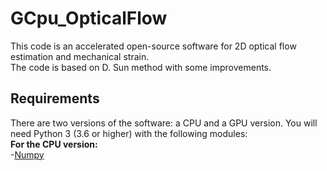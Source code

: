 # GCpu_OpticalFlow
This code is an accelerated open-source software for 2D optical flow estimation and mechanical strain.   
The code is based on D. Sun method with some improvements. 
## Requirements
There are two versions of the software: a CPU and a GPU version.
You will need Python 3 (3.6 or higher) with the following modules:  
**For the CPU version:**  
-[Numpy](https://numpy.org/)
